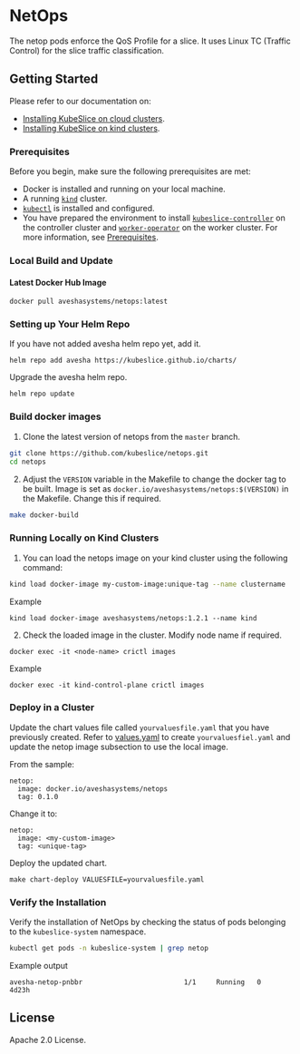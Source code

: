 # NetOps


The netop pods enforce the QoS Profile for a slice. It uses Linux TC (Traffic Control) for the slice traffic classification.

## Getting Started

Please refer to our documentation on:
- [Installing KubeSlice on cloud clusters](https://kubeslice.io/documentation/open-source/0.5.0/getting-started-with-cloud-clusters/installing-kubeslice/installing-the-kubeslice-controller).
- [Installing KubeSlice on kind clusters](https://kubeslice.io/documentation/open-source/0.5.0/tutorials/kind-install-kubeslice-controller).

### Prerequisites

Before you begin, make sure the following prerequisites are met:
* Docker is installed and running on your local machine.
* A running [`kind`](https://kind.sigs.k8s.io/) cluster.
* [`kubectl`](https://kubernetes.io/docs/tasks/tools/) is installed and configured.
* You have prepared the environment to install [`kubeslice-controller`](https://github.com/kubeslice/kubeslice-controller) on the controller cluster
 and [`worker-operator`](https://github.com/kubeslice/worker-operator) on the worker cluster. For more information, see [Prerequisites](https://kubeslice.io/documentation/open-source/0.5.0/getting-started-with-cloud-clusters/prerequisites/).
 
### Local Build and Update 

#### Latest Docker Hub Image

```console
docker pull aveshasystems/netops:latest
```

### Setting up Your Helm Repo

If you have not added avesha helm repo yet, add it.

```console
helm repo add avesha https://kubeslice.github.io/charts/
```

Upgrade the avesha helm repo.

```console
helm repo update
```

### Build docker images

1. Clone the latest version of netops from  the `master` branch. 

```bash
git clone https://github.com/kubeslice/netops.git
cd netops
```

2. Adjust the `VERSION` variable in the Makefile to change the docker tag to be built.
Image is set as `docker.io/aveshasystems/netops:$(VERSION)` in the Makefile. Change this if required.

```bash
make docker-build
```

### Running Locally on Kind Clusters

1. You can load the netops image on your kind cluster using the following command:

```bash
kind load docker-image my-custom-image:unique-tag --name clustername
```

Example

```console
kind load docker-image aveshasystems/netops:1.2.1 --name kind
```

2. Check the loaded image in the cluster. Modify node name if required.

```console
docker exec -it <node-name> crictl images
```

Example

```console
docker exec -it kind-control-plane crictl images
```


### Deploy in a Cluster

Update the chart values file called `yourvaluesfile.yaml` that you have previously created.
Refer to [values.yaml](https://github.com/kubeslice/charts/blob/master/charts/kubeslice-worker/values.yaml) to create `yourvaluesfiel.yaml` and update the netop image subsection to use the local image.

From the sample: 

```
netop:
  image: docker.io/aveshasystems/netops
  tag: 0.1.0
```

Change it to:

```
netop:
  image: <my-custom-image>
  tag: <unique-tag>
```

Deploy the updated chart.

```console
make chart-deploy VALUESFILE=yourvaluesfile.yaml
```

### Verify the Installation

Verify the installation of NetOps by checking the status of pods belonging to the `kubeslice-system` namespace.

```bash
kubectl get pods -n kubeslice-system | grep netop
```
Example output

```
avesha-netop-pnbbr                         1/1     Running   0          4d23h
```

## License
Apache 2.0 License.

